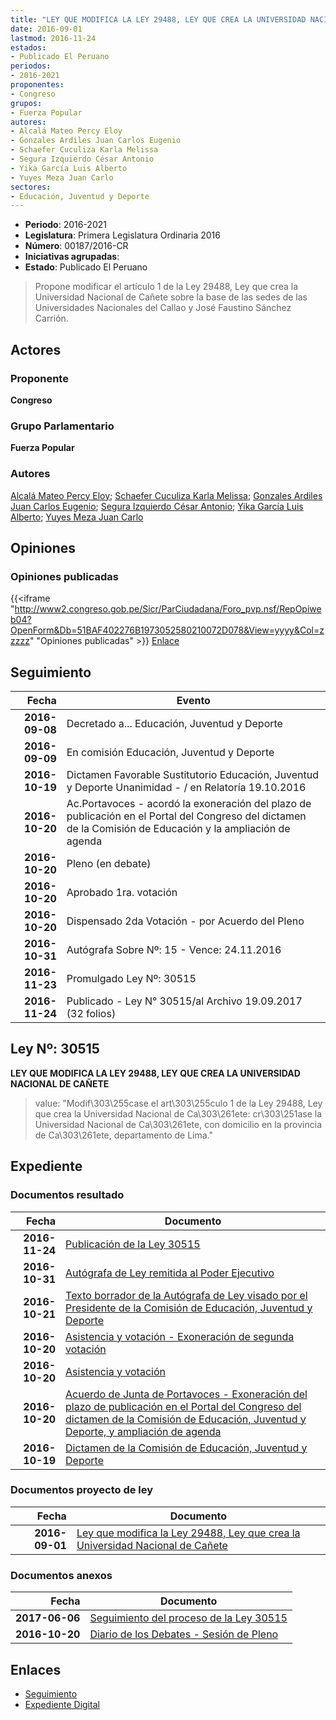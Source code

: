```yaml
---
title: "LEY QUE MODIFICA LA LEY 29488, LEY QUE CREA LA UNIVERSIDAD NACIONAL DE CAÑETE"
date: 2016-09-01
lastmod: 2016-11-24
estados:
- Publicado El Peruano
periodos:
- 2016-2021
proponentes:
- Congreso
grupos:
- Fuerza Popular
autores:
- Alcalá Mateo Percy Eloy
- Gonzales Ardiles Juan Carlos Eugenio
- Schaefer Cuculiza Karla Melissa
- Segura Izquierdo César Antonio
- Yika García Luis Alberto
- Yuyes Meza Juan Carlo
sectores:
- Educación, Juventud y Deporte
---
```

- **Periodo**: 2016-2021
- **Legislatura**: Primera Legislatura Ordinaria 2016
- **Número**: 00187/2016-CR
- **Iniciativas agrupadas**: 
- **Estado**: Publicado El Peruano

> Propone modificar el artículo 1 de la Ley 29488, Ley que crea la Universidad Nacional de Cañete sobre la base de las sedes de las Universidades Nacionales del Callao y José Faustino Sánchez Carrión.


## Actores

### Proponente

**Congreso**

### Grupo Parlamentario

**Fuerza Popular**

### Autores

[Alcalá Mateo Percy Eloy](mailto:mailto:palcala@congreso.gob.pe); [Schaefer Cuculiza Karla Melissa](mailto:mailto:kschaefer@congreso.gob.pe); [Gonzales Ardiles Juan Carlos Eugenio](mailto:mailto:jgonzalesa@congreso.gob.pe); [Segura Izquierdo César Antonio](mailto:mailto:csegura@congreso.gob.pe); [Yika García Luis Alberto](mailto:mailto:lyika@congreso.gob.pe); [Yuyes Meza Juan Carlo](mailto:mailto:jyuyes@congreso.gob.pe)

## Opiniones

### Opiniones publicadas

{{<iframe "http://www2.congreso.gob.pe/Sicr/ParCiudadana/Foro_pvp.nsf/RepOpiweb04?OpenForm&Db=51BAF402276B1973052580210072D078&View=yyyy&Col=zzzzz" "Opiniones publicadas" >}}
[Enlace](http://www2.congreso.gob.pe/Sicr/ParCiudadana/Foro_pvp.nsf/RepOpiweb04?OpenForm&Db=51BAF402276B1973052580210072D078&View=yyyy&Col=zzzzz)


## Seguimiento

| Fecha | Evento |
|------:|--------|
| **2016-09-08** | Decretado a... Educación, Juventud y Deporte |
| **2016-09-09** | En comisión Educación, Juventud y Deporte |
| **2016-10-19** | Dictamen Favorable Sustitutorio Educación, Juventud y Deporte Unanimidad - / en Relatoría 19.10.2016 |
| **2016-10-20** | Ac.Portavoces - acordó la exoneración del plazo de publicación en el Portal del Congreso del dictamen de la Comisión de Educación y la ampliación de agenda |
| **2016-10-20** | Pleno (en debate) |
| **2016-10-20** | Aprobado 1ra. votación |
| **2016-10-20** | Dispensado 2da Votación - por Acuerdo del Pleno |
| **2016-10-31** | Autógrafa Sobre Nº: 15 - Vence: 24.11.2016 |
| **2016-11-23** | Promulgado Ley Nº: 30515 |
| **2016-11-24** | Publicado - Ley N° 30515/al Archivo 19.09.2017 (32 folios) |

## Ley Nº: 30515

**LEY QUE MODIFICA LA LEY 29488, LEY QUE CREA LA UNIVERSIDAD NACIONAL DE CAÑETE**

> value: "Modif\303\255case el art\303\255culo 1 de la Ley 29488, Ley que crea la Universidad Nacional de Ca\303\261ete: cr\303\251ase la Universidad Nacional de Ca\303\261ete, con domicilio en la provincia de Ca\303\261ete, departamento de Lima."


## Expediente

### Documentos resultado

| Fecha | Documento |
|------:|-----------|
| **2016-11-24** | [Publicación de la Ley 30515](http://www.leyes.congreso.gob.pe/Documentos/2016_2021/ADLP/Normas_Legales/30515-LEY..pdf) |
| **2016-10-31** | [Autógrafa de Ley remitida al Poder Ejecutivo](http://www.leyes.congreso.gob.pe/Documentos/2016_2021/ADLP/Texto_Aprobado/AU0018720161031.pdf) |
| **2016-10-21** | [Texto borrador de la Autógrafa de Ley visado por el Presidente de la Comisión de Educación, Juventud y Deporte](http://www.leyes.congreso.gob.pe/Documentos/2016_2021/Texto_Borrador_de_Autografa/BAU0018720161024.pdf) |
| **2016-10-20** | [Asistencia y votación - Exoneración de segunda votación](http://www.leyes.congreso.gob.pe/Documentos/2016_2021/Asistencia_y_Votacion/Proyectos_de_Ley/Exoneracion_de_Segunda_Votacion/ESV0018720161020.pdf) |
| **2016-10-20** | [Asistencia y votación](http://www.leyes.congreso.gob.pe/Documentos/2016_2021/Asistencia_y_Votacion/Proyectos_de_Ley/AV0018720161020.pdf) |
| **2016-10-20** | [Acuerdo de Junta de Portavoces - Exoneración del plazo de publicación en el Portal del Congreso del dictamen de la Comisión de Educación, Juventud y Deporte, y ampliación de agenda](http://www.leyes.congreso.gob.pe/Documentos/2016_2021/Acuerdos/Junta_Portavoces/AJP0018720161020.pdf) |
| **2016-10-19** | [Dictamen de la Comisión de Educación, Juventud y Deporte](http://www.leyes.congreso.gob.pe/Documentos/2016_2021/Dictamenes/Proyectos_de_Ley/00187DC10MAY20161019..pdf) |

### Documentos proyecto de ley

| Fecha | Documento |
|------:|-----------|
| **2016-09-01** | [Ley que modifica la Ley 29488, Ley que crea la Universidad Nacional de Cañete](http://www.leyes.congreso.gob.pe/Documentos/2016_2021/Proyectos_de_Ley_y_de_Resoluciones_Legislativas/PL0018720160901.pdf) |

### Documentos anexos

| Fecha | Documento |
|------:|-----------|
| **2017-06-06** | [Seguimiento del proceso de la Ley 30515](http://www.leyes.congreso.gob.pe/Documentos/2016_2021/Seguimiento_de_Proyectos_de_Ley/00187PL20170605.pdf) |
| **2016-10-20** | [Diario de los Debates - Sesión de Pleno](http://www.leyes.congreso.gob.pe/Documentos/2016_2021/ADLP/Diario_Debates/30515_DD.pdf) |

## Enlaces

- [Seguimiento](http://www2.congreso.gob.pe/Sicr/TraDocEstProc/CLProLey2016.nsf/f7fff46988ca05b1052578e100829cc7/e39a230a7a6bf3c10525802100799546?OpenDocument)
- [Expediente Digital](http://www2.congreso.gob.pe/Sicr/TraDocEstProc/Expvirt_2011.nsf/visbusqptramdoc1621/00187?opendocument)

